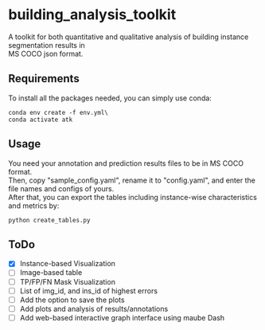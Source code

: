 # building_analysis_toolkit
A toolkit for both quantitative and qualitative analysis of building instance segmentation results in <br>
MS COCO json format.

## Requirements
To install all the packages needed, you can simply use conda:
```
conda env create -f env.yml\
conda activate atk
```

## Usage
You need your annotation and prediction results files to be in MS COCO format.<br>
Then, copy "sample_config.yaml", rename it to "config.yaml", and enter the file names and configs of yours.<br>
After that, you can export the tables including instance-wise characteristics and metrics by:
```
python create_tables.py
```

## ToDo
- [x] Instance-based Visualization
- [ ] Image-based table
- [ ] TP/FP/FN Mask Visualization
- [ ] List of img_id, and ins_id of highest errors
- [ ] Add the option to save the plots
- [ ] Add plots and analysis of results/annotations
- [ ] Add web-based interactive graph interface using maube Dash
